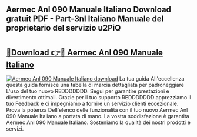 ## Aermec Anl 090 Manuale Italiano Download gratuit PDF - Part-3nI Italiano Manuale del proprietario del servizio u2PiQ

# <h2><a href="http://dfd3lmk.blite.top/?on=Aermec+Anl+090+Manuale+Italiano">🔗Download 👉🔴 Aermec Anl 090 Manuale Italiano</a></h2>

[![Aermec Anl 090 Manuale Italiano download](https://i.imgur.com/lujVjoI.png)](http://dfd3lmk.blite.top/?on=Aermec+Anl+090+Manuale+Italiano)
La tua guida All'eccellenza questa guida fornisce una tabella di marcia dettagliata per padroneggiare L'uso del tuo nuovo REDDDDDDD. Segui per garantire prestazioni e divertimento ottimali. Grazie per il tuo supporto REDDDDDDD apprezziamo il tuo Feedback e ci impegniamo a fornire un servizio clienti eccezionale. Prova la potenza Dell'elenco delle funzionalità con il tuo nuovo Aermec Anl 090 Manuale Italiano a portata di mano. La vostra soddisfazione è garantita Aermec Anl 090 Manuale Italiano. Sosteniamo la qualità dei nostri prodotti e servizi.
